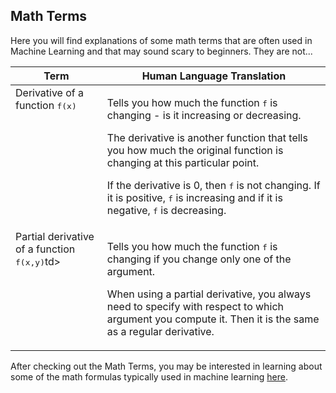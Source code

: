 ## Math Terms

Here you will find explanations of some math terms that are often used in Machine Learning and that may sound scary to beginners. They are not...

<table>
<thead>
<tr>
<th>Term</th>
<th>Human Language Translation</th>
</tr>
</thead>
<tbody>
<tr>
<td valign="top">Derivative of a function <tt>f(x)</tt></td>
<td>
    <p>Tells you how much the function <tt>f</tt> is changing - is it increasing or decreasing.</p>
    <p>The derivative is another function that tells you how much the original function is changing at this particular point.</p>
    <p>If the derivative is 0, then <tt>f</tt> is not changing. If it is positive, <tt>f</tt> is increasing and if it is negative, <tt>f</tt> is decreasing.</p>
</td>
</tr>
<tr>
<td valign="top">Partial derivative of a function <tt>f(x,y)</tt>td>
<td>
    <p>Tells you how much the function <tt>f</tt> is changing if you change only one of the argument.</p>
    <p>When using a partial derivative, you always need to specify with respect to which argument you compute it. Then it is the same as a regular derivative.</p>
</td>
</tr>
</tbody>
</table>

After checking out the Math Terms, you may be interested in learning about some of the math formulas typically used in machine learning [here](math-formulas.md).

